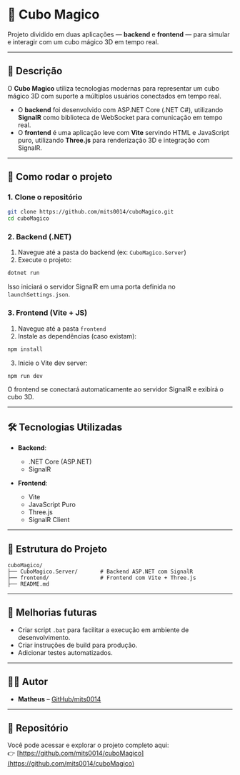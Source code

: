 # 🧊 Cubo Magico

Projeto dividido em duas aplicações — **backend** e **frontend** — para simular e interagir com um cubo mágico 3D em tempo real.

---

## 📝 Descrição

O **Cubo Magico** utiliza tecnologias modernas para representar um cubo mágico 3D com suporte a múltiplos usuários conectados em tempo real.

- O **backend** foi desenvolvido com ASP.NET Core (.NET C#), utilizando **SignalR** como biblioteca de WebSocket para comunicação em tempo real.
- O **frontend** é uma aplicação leve com **Vite** servindo HTML e JavaScript puro, utilizando **Three.js** para renderização 3D e integração com SignalR.

---

## 🚀 Como rodar o projeto

### 1. Clone o repositório
```bash
git clone https://github.com/mits0014/cuboMagico.git
cd cuboMagico
```

### 2. Backend (.NET)
1. Navegue até a pasta do backend (ex: `CuboMagico.Server`)
2. Execute o projeto:
```bash
dotnet run
```

Isso iniciará o servidor SignalR em uma porta definida no `launchSettings.json`.

### 3. Frontend (Vite + JS)
1. Navegue até a pasta `frontend`
2. Instale as dependências (caso existam):
```bash
npm install
```
3. Inicie o Vite dev server:
```bash
npm run dev
```

O frontend se conectará automaticamente ao servidor SignalR e exibirá o cubo 3D.

---

## 🛠️ Tecnologias Utilizadas

- **Backend**:
  - .NET Core (ASP.NET)
  - SignalR

- **Frontend**:
  - Vite
  - JavaScript Puro
  - Three.js
  - SignalR Client

---

## 📁 Estrutura do Projeto

```
cuboMagico/
├── CuboMagico.Server/       # Backend ASP.NET com SignalR
├── frontend/                # Frontend com Vite + Three.js
├── README.md
```

---

## 📌 Melhorias futuras

- Criar script `.bat` para facilitar a execução em ambiente de desenvolvimento.
- Criar instruções de build para produção.
- Adicionar testes automatizados.

---

## 👨‍💻 Autor

- **Matheus** – [GitHub/mits0014](https://github.com/mits0014)

---

## 🔗 Repositório

Você pode acessar e explorar o projeto completo aqui:  
👉 [https://github.com/mits0014/cuboMagico](https://github.com/mits0014/cuboMagico)
